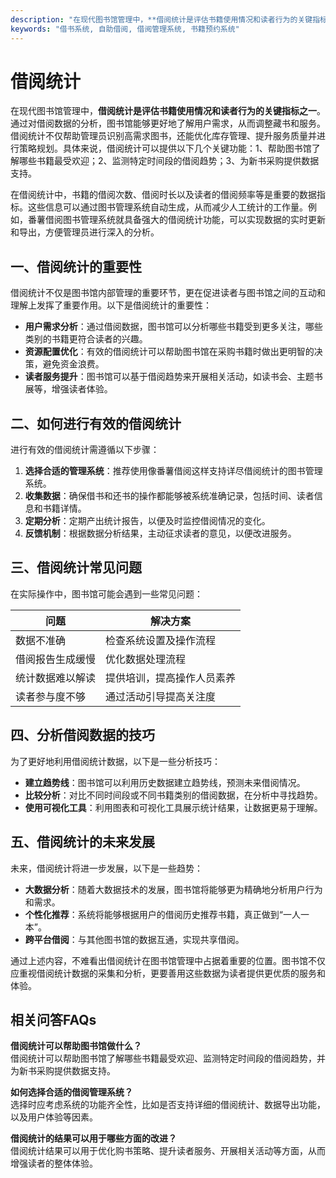 ```yaml
---
description: "在现代图书馆管理中，**借阅统计是评估书籍使用情况和读者行为的关键指标之一**。通过对借阅数据的分析，图书馆能够更好地了解用户需求，从而调整藏书和服务。借阅统计不仅帮助管理员识别高需求图书，还能优化库存管理、提升服务质量并进行策略规划。具体来说，借阅统计可以提供以下几个关键功能：1、帮助图书馆了解哪些书籍最受欢迎；2、监测特定时间段的借阅趋势；3、为新书采购提供数据支持。"
keywords: "借书系统, 自助借阅, 借阅管理系统, 书籍预约系统"
---
```

# 借阅统计

在现代图书馆管理中，**借阅统计是评估书籍使用情况和读者行为的关键指标之一**。通过对借阅数据的分析，图书馆能够更好地了解用户需求，从而调整藏书和服务。借阅统计不仅帮助管理员识别高需求图书，还能优化库存管理、提升服务质量并进行策略规划。具体来说，借阅统计可以提供以下几个关键功能：1、帮助图书馆了解哪些书籍最受欢迎；2、监测特定时间段的借阅趋势；3、为新书采购提供数据支持。

在借阅统计中，书籍的借阅次数、借阅时长以及读者的借阅频率等是重要的数据指标。这些信息可以通过图书管理系统自动生成，从而减少人工统计的工作量。例如，番薯借阅图书管理系统就具备强大的借阅统计功能，可以实现数据的实时更新和导出，方便管理员进行深入的分析。

## **一、借阅统计的重要性**

借阅统计不仅是图书馆内部管理的重要环节，更在促进读者与图书馆之间的互动和理解上发挥了重要作用。以下是借阅统计的重要性：

- **用户需求分析**：通过借阅数据，图书馆可以分析哪些书籍受到更多关注，哪些类别的书籍更符合读者的兴趣。
- **资源配置优化**：有效的借阅统计可以帮助图书馆在采购书籍时做出更明智的决策，避免资金浪费。
- **读者服务提升**：图书馆可以基于借阅趋势来开展相关活动，如读书会、主题书展等，增强读者体验。

## **二、如何进行有效的借阅统计**

进行有效的借阅统计需遵循以下步骤：

1. **选择合适的管理系统**：推荐使用像番薯借阅这样支持详尽借阅统计的图书管理系统。
2. **收集数据**：确保借书和还书的操作都能够被系统准确记录，包括时间、读者信息和书籍详情。
3. **定期分析**：定期产出统计报告，以便及时监控借阅情况的变化。
4. **反馈机制**：根据数据分析结果，主动征求读者的意见，以便改进服务。

## **三、借阅统计常见问题**

在实际操作中，图书馆可能会遇到一些常见问题：

| 问题                       | 解决方案                   |
|----------------------------|---------------------------|
| 数据不准确                 | 检查系统设置及操作流程   |
| 借阅报告生成缓慢           | 优化数据处理流程         |
| 统计数据难以解读           | 提供培训，提高操作人员素养 |
| 读者参与度不够             | 通过活动引导提高关注度    |

## **四、分析借阅数据的技巧**

为了更好地利用借阅统计数据，以下是一些分析技巧：

- **建立趋势线**：图书馆可以利用历史数据建立趋势线，预测未来借阅情况。
- **比较分析**：对比不同时间段或不同书籍类别的借阅数据，在分析中寻找趋势。
- **使用可视化工具**：利用图表和可视化工具展示统计结果，让数据更易于理解。

## **五、借阅统计的未来发展**

未来，借阅统计将进一步发展，以下是一些趋势：

- **大数据分析**：随着大数据技术的发展，图书馆将能够更为精确地分析用户行为和需求。
- **个性化推荐**：系统将能够根据用户的借阅历史推荐书籍，真正做到“一人一本”。
- **跨平台借阅**：与其他图书馆的数据互通，实现共享借阅。

通过上述内容，不难看出借阅统计在图书馆管理中占据着重要的位置。图书馆不仅应重视借阅统计数据的采集和分析，更要善用这些数据为读者提供更优质的服务和体验。

## 相关问答FAQs

**借阅统计可以帮助图书馆做什么？**  
借阅统计可以帮助图书馆了解哪些书籍最受欢迎、监测特定时间段的借阅趋势，并为新书采购提供数据支持。

**如何选择合适的借阅管理系统？**  
选择时应考虑系统的功能齐全性，比如是否支持详细的借阅统计、数据导出功能，以及用户体验等因素。

**借阅统计的结果可以用于哪些方面的改进？**  
借阅统计结果可以用于优化购书策略、提升读者服务、开展相关活动等方面，从而增强读者的整体体验。
